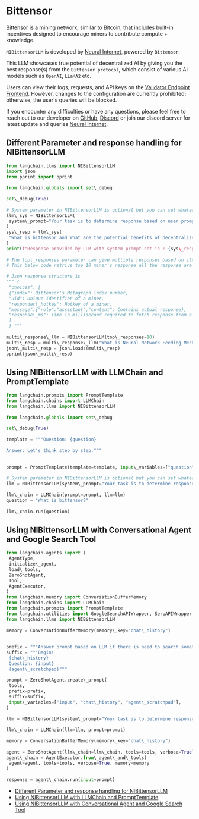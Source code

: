 # Bittensor

[Bittensor](https://bittensor.com/) is a mining network, similar to Bitcoin, that includes built-in incentives designed to encourage miners to contribute compute + knowledge.

`NIBittensorLLM` is developed by [Neural Internet](https://neuralinternet.ai/), powered by `Bittensor`.

This LLM showcases true potential of decentralized AI by giving you the best response(s) from the `Bittensor protocol`, which consist of various AI models such as `OpenAI`, `LLaMA2` etc.

Users can view their logs, requests, and API keys on the [Validator Endpoint Frontend](https://api.neuralinternet.ai/). However, changes to the configuration are currently prohibited; otherwise, the user's queries will be blocked.

If you encounter any difficulties or have any questions, please feel free to reach out to our developer on [GitHub](https://github.com/Kunj-2206), [Discord](https://discordapp.com/users/683542109248159777) or join our discord server for latest update and queries [Neural Internet](https://discord.gg/neuralinternet).

## Different Parameter and response handling for NIBittensorLLM[​](#different-parameter-and-response-handling-for-nibittensorllm "Direct link to Different Parameter and response handling for NIBittensorLLM")

```python
from langchain.llms import NIBittensorLLM  
import json  
from pprint import pprint  
  
from langchain.globals import set\_debug  
  
set\_debug(True)  
  
# System parameter in NIBittensorLLM is optional but you can set whatever you want to perform with model  
llm\_sys = NIBittensorLLM(  
 system\_prompt="Your task is to determine response based on user prompt.Explain me like I am technical lead of a project"  
)  
sys\_resp = llm\_sys(  
 "What is bittensor and What are the potential benefits of decentralized AI?"  
)  
print(f"Response provided by LLM with system prompt set is : {sys\_resp}")  
  
# The top\_responses parameter can give multiple responses based on its parameter value  
# This below code retrive top 10 miner's response all the response are in format of json  
  
# Json response structure is  
""" {  
 "choices": [  
 {"index": Bittensor's Metagraph index number,  
 "uid": Unique Identifier of a miner,  
 "responder\_hotkey": Hotkey of a miner,  
 "message":{"role":"assistant","content": Contains actual response},  
 "response\_ms": Time in millisecond required to fetch response from a miner}   
 ]  
 } """  
  
multi\_response\_llm = NIBittensorLLM(top\_responses=10)  
multi\_resp = multi\_response\_llm("What is Neural Network Feeding Mechanism?")  
json\_multi\_resp = json.loads(multi\_resp)  
pprint(json\_multi\_resp)  

```

## Using NIBittensorLLM with LLMChain and PromptTemplate[​](#using-nibittensorllm-with-llmchain-and-prompttemplate "Direct link to Using NIBittensorLLM with LLMChain and PromptTemplate")

```python
from langchain.prompts import PromptTemplate  
from langchain.chains import LLMChain  
from langchain.llms import NIBittensorLLM  
  
from langchain.globals import set\_debug  
  
set\_debug(True)  
  
template = """Question: {question}  
  
Answer: Let's think step by step."""  
  
  
prompt = PromptTemplate(template=template, input\_variables=["question"])  
  
# System parameter in NIBittensorLLM is optional but you can set whatever you want to perform with model  
llm = NIBittensorLLM(system\_prompt="Your task is to determine response based on user prompt.")  
  
llm\_chain = LLMChain(prompt=prompt, llm=llm)  
question = "What is bittensor?"  
  
llm\_chain.run(question)  

```

## Using NIBittensorLLM with Conversational Agent and Google Search Tool[​](#using-nibittensorllm-with-conversational-agent-and-google-search-tool "Direct link to Using NIBittensorLLM with Conversational Agent and Google Search Tool")

```python
from langchain.agents import (  
 AgentType,  
 initialize\_agent,  
 load\_tools,  
 ZeroShotAgent,  
 Tool,  
 AgentExecutor,  
)  
from langchain.memory import ConversationBufferMemory  
from langchain.chains import LLMChain  
from langchain.prompts import PromptTemplate  
from langchain.utilities import GoogleSearchAPIWrapper, SerpAPIWrapper  
from langchain.llms import NIBittensorLLM  
  
memory = ConversationBufferMemory(memory\_key="chat\_history")  
  
  
prefix = """Answer prompt based on LLM if there is need to search something then use internet and observe internet result and give accurate reply of user questions also try to use authenticated sources"""  
suffix = """Begin!  
 {chat\_history}  
 Question: {input}  
 {agent\_scratchpad}"""  
  
prompt = ZeroShotAgent.create\_prompt(  
 tools,  
 prefix=prefix,  
 suffix=suffix,  
 input\_variables=["input", "chat\_history", "agent\_scratchpad"],  
)  
  
llm = NIBittensorLLM(system\_prompt="Your task is to determine response based on user prompt")  
  
llm\_chain = LLMChain(llm=llm, prompt=prompt)  
  
memory = ConversationBufferMemory(memory\_key="chat\_history")  
  
agent = ZeroShotAgent(llm\_chain=llm\_chain, tools=tools, verbose=True)  
agent\_chain = AgentExecutor.from\_agent\_and\_tools(  
 agent=agent, tools=tools, verbose=True, memory=memory  
)  
  
response = agent\_chain.run(input=prompt)  

```

- [Different Parameter and response handling for NIBittensorLLM](#different-parameter-and-response-handling-for-nibittensorllm)
- [Using NIBittensorLLM with LLMChain and PromptTemplate](#using-nibittensorllm-with-llmchain-and-prompttemplate)
- [Using NIBittensorLLM with Conversational Agent and Google Search Tool](#using-nibittensorllm-with-conversational-agent-and-google-search-tool)
